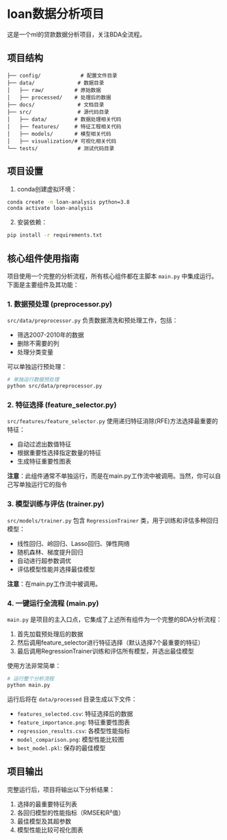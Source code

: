 # loan数据分析项目

这是一个ml的贷款数据分析项目，关注BDA全流程。

## 项目结构

```
├── config/             # 配置文件目录
├── data/              # 数据目录
│   ├── raw/          # 原始数据
│   ├── processed/    # 处理后的数据
├── docs/              # 文档目录
├── src/               # 源代码目录
│   ├── data/         # 数据处理相关代码
│   ├── features/     # 特征工程相关代码
│   ├── models/       # 模型相关代码
│   ├── visualization/# 可视化相关代码
└── tests/             # 测试代码目录
```

## 项目设置

1. conda创建虚拟环境：
```bash
conda create -n loan-analysis python=3.8
conda activate loan-analysis
```

2. 安装依赖：
```bash
pip install -r requirements.txt
```

## 核心组件使用指南

项目使用一个完整的分析流程，所有核心组件都在主脚本 `main.py` 中集成运行。下面是主要组件及其功能：

### 1. 数据预处理 (preprocessor.py)

`src/data/preprocessor.py` 负责数据清洗和预处理工作，包括：
- 筛选2007-2010年的数据
- 删除不需要的列
- 处理分类变量

可以单独运行预处理：
```bash
# 单独运行数据预处理
python src/data/preprocessor.py
```

### 2. 特征选择 (feature_selector.py)

`src/features/feature_selector.py` 使用递归特征消除(RFE)方法选择最重要的特征：
- 自动过滤出数值特征
- 根据重要性选择指定数量的特征
- 生成特征重要性图表

**注意**：此组件通常不单独运行，而是在main.py工作流中被调用。当然，你可以自己写单独运行它的指令

### 3. 模型训练与评估 (trainer.py)

`src/models/trainer.py` 包含 `RegressionTrainer` 类，用于训练和评估多种回归模型：
- 线性回归、岭回归、Lasso回归、弹性网络
- 随机森林、梯度提升回归
- 自动进行超参数调优
- 评估模型性能并选择最佳模型

**注意**：在main.py工作流中被调用。

### 4. 一键运行全流程 (main.py)

`main.py` 是项目的主入口点，它集成了上述所有组件为一个完整的BDA分析流程：

1. 首先加载预处理后的数据
2. 然后调用feature_selector进行特征选择（默认选择7个最重要的特征）
3. 最后调用RegressionTrainer训练和评估所有模型，并选出最佳模型

使用方法非常简单：
```bash
# 运行整个分析流程
python main.py
```

运行后将在 `data/processed` 目录生成以下文件：
- `features_selected.csv`: 特征选择后的数据
- `feature_importance.png`: 特征重要性图表
- `regression_results.csv`: 各模型性能指标
- `model_comparison.png`: 模型性能比较图
- `best_model.pkl`: 保存的最佳模型

## 项目输出

完整运行后，项目将输出以下分析结果：
1. 选择的最重要特征列表
2. 各回归模型的性能指标（RMSE和R²值）
3. 最佳模型及其超参数
4. 模型性能比较可视化图表
